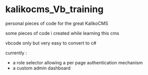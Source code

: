# kalikocms_Vb_training
personal pieces of code for the great KalikoCMS

some pieces of code i created while learning this cms

vbcode only but very easy to convert to c# 

currently :
- a role selector allowing a per page authentication mechanism 
- a custom admin dashboard
